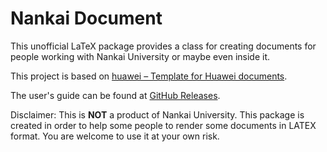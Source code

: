 # Nankai Document

This unofficial LaTeX package provides a class for creating documents for people working with Nankai University or maybe even inside it.

This project is based on [huawei – Template for Huawei documents](https://ctan.org/pkg/huawei).

The user's guide can be found at [GitHub Releases](https://github.com/alumik/nankai-document/releases).

Disclaimer: This is **NOT** a product of Nankai University. This package is created in order to help some people to render some documents in LATEX format. You are welcome to use it at your own risk.
